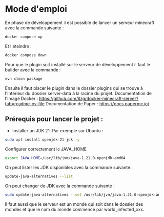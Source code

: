 # Mode d'emploi
En phase de développement il est possible de lancer un serveur minecraft avec la commande suivante :
```bash
docker compose up
```

Et l'éteindre :
```bash
docker compose down
```

Pour que le plugin soit installé sur le serveur de développement il faut le builder avec la commande :
```bash
mvn clean package
```
Ensuite il faut placer le plugin dans le dossier plugins qui se trouve à l'intérieur du dossier server-data à la racine du projet.
Documentation de l'image Docker : https://github.com/itzg/docker-minecraft-server?tab=readme-ov-file
Documentation de Paper : https://docs.papermc.io/

## Prérequis pour lancer le projet :
- Installer un JDK 21. Par exemple sur Ubuntu : 
```bash
sudo apt install openjdk-21-jdk -y
```

Configurer correctement le JAVA_HOME
```bash
export JAVA_HOME=/usr/lib/jvm/java-1.21.0-openjdk-amd64
```

On peut lister les JDK disponibles avec la commande suivante :
```bash
update-java-alternatives --list
```
On peut changer de JDK avec la commande suivante :
```bash
sudo update-java-alternatives --set /usr/lib/jvm/java-1.21.0-openjdk-amd64
```

Il faut aussi que le serveur est un monde qui soit dans le dossier des mondes et que le nom du monde commence par world_infected_xxx.
